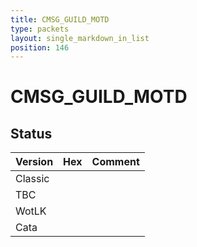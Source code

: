 ```yaml
---
title: CMSG_GUILD_MOTD
type: packets
layout: single_markdown_in_list
position: 146
---
```


# CMSG_GUILD_MOTD

## Status

Version | Hex | Comment
---------- | ---------- | ---------- 
Classic |  |  
TBC |  |  
WotLK |  |  
Cata |  |  
